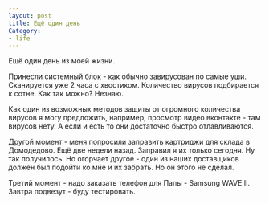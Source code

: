 ```yaml
---
layout: post
title: Ещё один день 
Category: 
- life
---
```

Ещё один день из моей жизни.

Принесли системный блок - как обычно завирусован по самые уши. Сканируется уже 2 часа с хвостиком. Количество 
вирусов подбирается к сотне. Как так можно? Незнаю.

Как один из возможных методов защиты от огромного количества вирусов я могу предложить, например, просмотр видео 
вконтакте - там вирусов нету. А если и есть то они достаточно быстро отлавливаются.

Другой момент - меня попросили заправить картриджи для склада в Домодедово. Ещё две недели назад. Заправил я их 
только сегодня. Ну так получилось. Но огорчает другое - один из наших доставщиков должен был подойти ко мне и их 
забрать. Но он этого не сделал.

Третий момент - надо заказать телефон для Папы - Samsung WAVE II. Завтра подвезут - буду тестировать.
